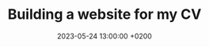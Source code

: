 ---
title: Building a website for my CV
date: 2023-05-24 13:00:00 +0200
categories: [Website]
tags: [homelab, jekyll, learning, markdown, cv]     # TAG names should always be lowercase
---